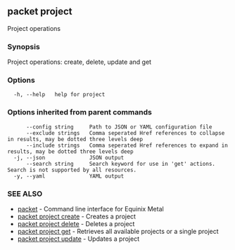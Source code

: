 ## packet project

Project operations

### Synopsis

Project operations: create, delete, update and get

### Options

```
  -h, --help   help for project
```

### Options inherited from parent commands

```
      --config string     Path to JSON or YAML configuration file
      --exclude strings   Comma seperated Href references to collapse in results, may be dotted three levels deep
      --include strings   Comma seperated Href references to expand in results, may be dotted three levels deep
  -j, --json              JSON output
      --search string     Search keyword for use in 'get' actions. Search is not supported by all resources.
  -y, --yaml              YAML output
```

### SEE ALSO

* [packet](packet.md)	 - Command line interface for Equinix Metal
* [packet project create](packet_project_create.md)	 - Creates a project
* [packet project delete](packet_project_delete.md)	 - Deletes a project
* [packet project get](packet_project_get.md)	 - Retrieves all available projects or a single project
* [packet project update](packet_project_update.md)	 - Updates a project

